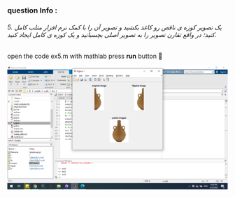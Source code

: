 
### question Info :

###### 5. یک تصویر کوزه ی ناقص رو کاغذ بکشید و تصویر آن را با کمک نرم افزار متلب کامل کنید؛ در واقع تقارن تصویر را به تصویر اصلی بچسبانید و یک کوزه ی کامل ایجاد کنید.

open the code ex5.m with mathlab press **run** button :rocket: 


![img](https://github.com/semnan-university-ai/image-processing-class/blob/main/excersiecs/mohammadhoseinazad/5/ex5.png)
